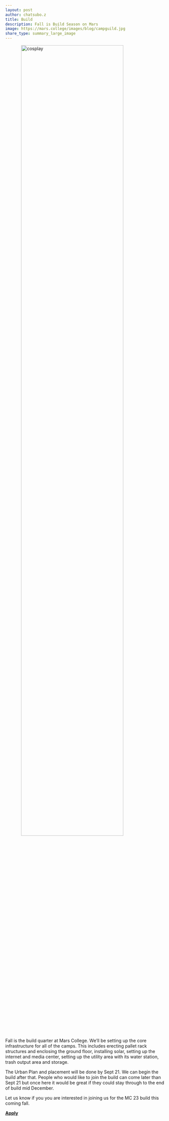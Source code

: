```yaml
---
layout: post
author: chatsubo.z
title: Build
description: Fall is Build Season on Mars 
image: https://mars.college/images/blog/campguild.jpg
share_type: summary_large_image
---
```


<style>
    img {
        width: 80%;
        display: block;
        margin-left: auto;
        margin-right: auto;
    }
</style>

![cosplay](/images/blog/campguild.jpg)

Fall is the build quarter at Mars College. We’ll be setting up the core infrastructure for all of the camps.
This includes erecting pallet rack structures and enclosing the ground floor, installing solar, setting up the internet and media center, setting up the utility area with its water station, trash output area and storage.
<p/>
The Urban Plan and placement will be done by Sept 21. We can begin the build after that. People who would like to join the build can come later than Sept 21 but once here it would be great if they could stay through to the end of build mid December.
<p/>
Let us know if you you are interested in joining us for the MC 23 build this coming fall.
<p/>
<b><a href="https://docs.google.com/forms/d/e/1FAIpQLSdGwGCCvEFTOb4yauRoDrtShIVjVyNCZG7CtRjMzhqo8ghdRQ/viewform">Apply</a></b>
